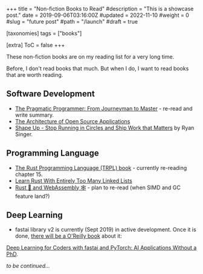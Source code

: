 +++
title = "Non-fiction Books to Read"
#description = "This is a showcase post."
date = 2019-09-06T03:16:00Z
#updated = 2022-11-10
#weight = 0
#slug = "future post"
#path = "/launch"
#draft = true

[taxonomies]
tags = ["books"]

[extra]
ToC = false
+++

These non-fiction books are on my reading list for a very long time.

Before, I don't read books that much. But when I do, I want to read books that are worth reading.

## Software Development

- [The Pragmatic Programmer: From Journeyman to Master](https://www.amazon.com/Pragmatic-Programmer-Journeyman-Master/dp/020161622X) - re-read and write summary.
- [The Architecture of Open Source Applications](https://aosabook.org)
- [Shape Up - Stop Running in Circles and Ship Work that Matters](https://basecamp.com/shapeup) by Ryan Singer.

## Programming Language

- [The Rust Programming Language (TRPL) book](https://doc.rust-lang.org/book/) - currently re-reading chapter 15.
- [Learn Rust With Entirely Too Many Linked Lists](https://rust-unofficial.github.io/too-many-lists/)
- [Rust 🦀 and WebAssembly 🕸](https://rustwasm.github.io/docs/book/) - plan to re-read (when SIMD and GC feature land?)

## Deep Learning

- fastai library v2 is currently (Sept 2019) in active development. Once it is done, [there will be a O'Reilly book](https://forums.fast.ai/t/fastai-v2-daily-code-walk-thrus/53839/58?u=cedric) about it:

[Deep Learning for Coders with fastai and PyTorch: AI Applications Without a PhD](https://www.amazon.com/Deep-Learning-Coders-fastai-PyTorch/dp/1492045527).

_to be continued..._
